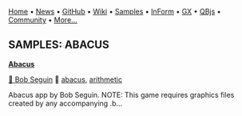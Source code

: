 [Home](https://qb64.com) • [News](../news.md) • [GitHub](https://github.com/QB64Official/qb64) • [Wiki](https://github.com/QB64Official/qb64/wiki) • [Samples](../samples.md) • [InForm](../inform.md) • [GX](../gx.md) • [QBjs](../qbjs.md) • [Community](../community.md) • [More...](../more.md)

## SAMPLES: ABACUS

**[Abacus](abacus/index.md)**

[🐝 Bob Seguin](bob-seguin.md) 🔗 [abacus](abacus.md), [arithmetic](arithmetic.md)

Abacus app by Bob Seguin.  NOTE: This game requires graphics files created by any accompanying .b...
